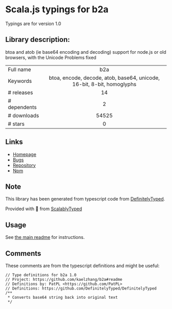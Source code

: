 
# Scala.js typings for b2a

Typings are for version 1.0

## Library description:
btoa and atob (ie base64 encoding and decoding) support for node.js or old browsers, with the Unicode Problems fixed

|                    |                 |
| ------------------ | :-------------: |
| Full name          | b2a |
| Keywords           | btoa, encode, decode, atob, base64, unicode, 16-bit, 8-bit, homoglyphs |
| # releases         | 14 |
| # dependents       | 2 |
| # downloads        | 54525 |
| # stars            | 0 |

## Links
- [Homepage](https://github.com/kaelzhang/b2a#readme)
- [Bugs](https://github.com/kaelzhang/b2a/issues)
- [Repository](https://github.com/kaelzhang/b2a)
- [Npm](https://www.npmjs.com/package/b2a)
    


## Note
This library has been generated from typescript code from [DefinitelyTyped](https://definitelytyped.org).

Provided with :purple_heart: from [ScalablyTyped](https://github.com/oyvindberg/ScalablyTyped)

## Usage
See [the main readme](../../readme.md) for instructions.

## Comments

These comments are from the typescript definitions and might be useful:
```
// Type definitions for b2a 1.0
// Project: https://github.com/kaelzhang/b2a#readme
// Definitions by: PatPL <https://github.com/PatPL>
// Definitions: https://github.com/DefinitelyTyped/DefinitelyTyped
/**
 * Converts base64 string back into original text
 */

```


